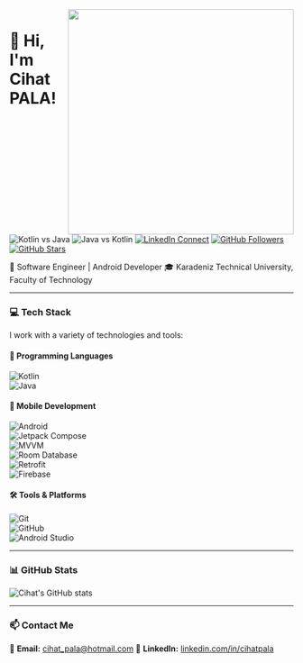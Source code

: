 <img width="400" align="right" src="https://cdn.wallpapersafari.com/21/12/1Uzqfx.gif">

# 👋 Hi, I'm Cihat PALA!
![Kotlin vs Java](https://img.shields.io/badge/Kotlin-70%25-%230095D5?style=flat&logo=kotlin&logoColor=white) 
![Java vs Kotlin](https://img.shields.io/badge/Java-30%25-%23ED8B00?style=flat&logo=openjdk&logoColor=white)
[![LinkedIn Connect](https://img.shields.io/badge/%20-Connect-black?color=14171A&labelColor=212121&logo=linkedin&logoColor=ffcc80)](https://www.linkedin.com/in/cihatpala/)
[![GitHub Followers](https://img.shields.io/github/followers/cihatpala?style=social)](https://github.com/cihatpala)
[![GitHub Stars](https://img.shields.io/github/stars/cihatpala?style=social)](https://github.com/cihatpala?tab=stars)

🚀 Software Engineer | Android Developer
🎓 Karadeniz Technical University, Faculty of Technology  

---

### 💻 Tech Stack  
I work with a variety of technologies and tools:

#### 🌱 Programming Languages  
![Kotlin](https://img.shields.io/badge/Kotlin-%230095D5.svg?style=flat&logo=kotlin&logoColor=white)  
![Java](https://img.shields.io/badge/Java-%23ED8B00.svg?style=flat&logo=openjdk&logoColor=white)  


#### 📱 Mobile Development  
![Android](https://img.shields.io/badge/Android-3DDC84?style=flat&logo=android&logoColor=white)  
![Jetpack Compose](https://img.shields.io/badge/Jetpack_Compose-%2361DAFB.svg?style=flat&logo=jetpack-compose&logoColor=white)  
![MVVM](https://img.shields.io/badge/MVVM-FF4081?style=flat&logo=android&logoColor=white)  
![Room Database](https://img.shields.io/badge/Room-007396?style=flat&logo=sqlite&logoColor=white)  
![Retrofit](https://img.shields.io/badge/Retrofit-FFA500?style=flat)  
![Firebase](https://img.shields.io/badge/Firebase-FFCA28.svg?style=flat&logo=firebase&logoColor=black)  

#### 🛠 Tools & Platforms  
![Git](https://img.shields.io/badge/Git-%23F05033.svg?style=flat&logo=git&logoColor=white)  
![GitHub](https://img.shields.io/badge/GitHub-%23181717.svg?style=flat&logo=github&logoColor=white)  
![Android Studio](https://img.shields.io/badge/Android%20Studio-3DDC84.svg?style=flat&logo=android-studio&logoColor=white)  

---

### 📊 GitHub Stats  

![Cihat's GitHub stats](https://github-readme-stats.vercel.app/api?username=cihatpala&show_icons=true&theme=merko)  


---

### 📫 Contact Me  
📩 **Email:** cihat_pala@hotmail.com
💼 **LinkedIn:** [linkedin.com/in/cihatpala](https://www.linkedin.com/in/cihatpala/)  
